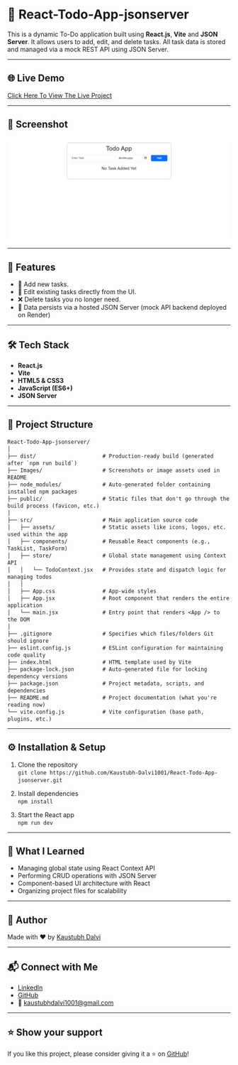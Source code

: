 # 📝 React-Todo-App-jsonserver

This is a dynamic To-Do application built using **React.js**, **Vite** and **JSON Server**. It allows users to add, edit, and delete tasks. All task data is stored and managed via a mock REST API using JSON Server.

---

## 🌐 Live Demo

[Click Here To View The Live Project](liveLink)

---

## 📸 Screenshot

![App Screenshot](images/React-Todo-App-Screenshot.png)

---

## 🚀 Features

- 📌 Add new tasks.
- 📝 Edit existing tasks directly from the UI.
- ❌ Delete tasks you no longer need.
- 💾 Data persists via a hosted JSON Server (mock API backend deployed on Render)

---

## 🛠 Tech Stack

- **React.js**
- **Vite**
- **HTML5 & CSS3**
- **JavaScript (ES6+)**
- **JSON Server**

---

## 📂 Project Structure
```
React-Todo-App-jsonserver/
│
├── dist/                     # Production-ready build (generated after `npm run build`)
├── Images/                   # Screenshots or image assets used in README
├── node_modules/             # Auto-generated folder containing installed npm packages
├── public/                   # Static files that don't go through the build process (favicon, etc.)
│
├── src/                      # Main application source code
│   ├── assets/               # Static assets like icons, logos, etc. used within the app
│   ├── components/           # Reusable React components (e.g., TaskList, TaskForm)
│   ├── store/                # Global state management using Context API
│   │   └── TodoContext.jsx   # Provides state and dispatch logic for managing todos
│   │
│   ├── App.css               # App-wide styles
│   ├── App.jsx               # Root component that renders the entire application
│   └── main.jsx              # Entry point that renders <App /> to the DOM
│
├── .gitignore                # Specifies which files/folders Git should ignore
├── eslint.config.js          # ESLint configuration for maintaining code quality
├── index.html                # HTML template used by Vite
├── package-lock.json         # Auto-generated file for locking dependency versions
├── package.json              # Project metadata, scripts, and dependencies
├── README.md                 # Project documentation (what you're reading now)
└── vite.config.js            # Vite configuration (base path, plugins, etc.)
```

---

## ⚙️ Installation & Setup

1. Clone the repository  
   `git clone https://github.com/Kaustubh-Dalvi1001/React-Todo-App-jsonserver.git`

2. Install dependencies  
   `npm install`

3. Start the React app  
   `npm run dev`

---

## 🧠 What I Learned

- Managing global state using React Context API
- Performing CRUD operations with JSON Server
- Component-based UI architecture with React
- Organizing project files for scalability

---

## 📌 Author

Made with ❤️ by [Kaustubh Dalvi](https://github.com/Kaustubh-Dalvi1001)

---

## 📬 Connect with Me

- [LinkedIn](https://www.linkedin.com/in/kaustubh-dalvi-0431662a8)  
- [GitHub](https://github.com/Kaustubh-Dalvi1001)  
- 📧 kaustubhdalvi1001@gmail.com

---

## ⭐ Show your support

If you like this project, please consider giving it a ⭐ on [GitHub](https://github.com/Kaustubh-Dalvi1001/React-Todo-App-jsonserver.git)!
